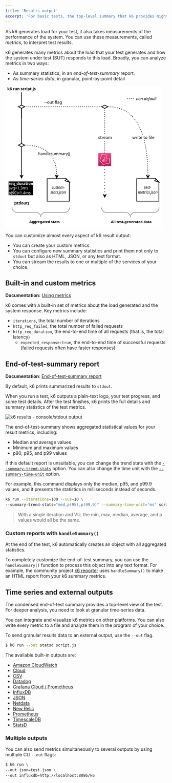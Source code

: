 ```yaml
---
title: 'Results output'
excerpt: 'For basic tests, the top-level summary that k6 provides might be enough. For detailed analysis, you can stream all data your test outputs to an external source.'
---
```


As k6 generates load for your test, it also takes measurements of the performance of the system.
You can use these measurements, called _metrics_, to interpret test results.

k6 generates many metrics about the load that your test generates and how the system under test (SUT) responds to this load.
Broadly, you can analyze metrics in two ways:
- As summary statistics, in an _end-of-test-summary_ report.
- As _time-series data_, in granular, point-by-point detail

![A diagram of the two broad ways to handle results: aggregated and granular](./images/k6-results-diagram.png)

You can customize almost every aspect of k6 result output:
- You can create your custom metrics
- You can configure new summary statistics and print them not only to `stdout` but also as HTML, JSON, or any text format.
- You can stream the results to one or multiple of the services of your choice.

## Built-in and custom metrics

**Documentation:** [Using metrics](/using-k6/metrics)

k6 comes with a built-in set of metrics about the load generated and the system response.
Key metrics include:
- `iterations`, the total number of iterations
- `http_req_failed`, the total number of failed requests
- `http_req_duration`, the end-to-end time of all requests (that is, the total latency)
   - `expected_response:true`, the end-to-end time of successful requests (failed requests often have faster responses)

## End-of-test-summary report

**Documentation**: [End-of-test-summary report](results-visualization/end-of-test-summary/)

By default, k6 prints summarized results to `stdout`.

When you run a test, k6 outputs a plain-text logo, your test progress, and some test details.
After the test finishes, k6 prints the full details and summary statistics of the test metrics.

![k6 results - console/stdout output](./images/k6-results-stdout.png)

The end-of-test-summary shows aggregated statistical values for your result metrics, including:
- Median and average values
- Minimum and maximum values
- p90, p95, and p99 values

If this default report is unsuitable, you can change the trend stats with
the [`--summary-trend-stats`](https://k6.io/docs/using-k6/k6-options/reference#summary-trend-stats) option.
You can also change the time unit with 
the [`--summary-time-unit`](/using-k6/k6-options/reference#summary-time-unit) option.

For example, this command displays only the median, p95, and p99.9 values,
and it presents the statistics in milliseconds instead of seconds.

```sh
k6 run --iterations=100 --vus=10 \
--summary-trend-stats="med,p(95),p(99.9)" --summary-time-unit="ms" script.js
```

<Blockquote mod="note" title="">

With a single iteration and VU, the min, max, median, average, and p values would all be the same.

</Blockquote>


### Custom reports with `handleSummary()`

At the end of the test, k6 automatically creates an object with all aggregated statistics.

To completely customize the end-of-test summary,
you can use the `handleSummary()` function to process this object into any text format. For example, the community project [k6 reporter](https://github.com/benc-uk/k6-reporter) uses `handleSummary()` to make an HTML report from your k6 summary metrics.


## Time series and external outputs

The condensed end-of-test summary provides a top-level view of the test.
For deeper analysis, you need to look at granular time-series data.

You can integrate and visualize k6 metrics on other platforms.
You can also write every metric to a file and analyze them in the program of your choice.

To send granular results data to an external output, use the `--out` flag.


```sh
$ k6 run --out statsd script.js
```


The available built-in outputs are:

<Glossary>

- [Amazon CloudWatch](/results-visualization/amazon-cloudwatch)
- [Cloud](/results-visualization/cloud)
- [CSV](/results-visualization/csv)
- [Datadog](/results-visualization/datadog)
- [Grafana Cloud / Prometheus](/results-visualization/grafana-cloud)
- [InfluxDB](/results-visualization/influxdb-+-grafana)
- [JSON](/results-visualization/json)
- [Netdata](/results-visualization/netdata)
- [New Relic](/results-visualization/new-relic)
- [Prometheus](/results-visualization/prometheus)
- [TimescaleDB](/results-visualization/timescaledb)
- [StatsD](/results-visualization/statsd)

</Glossary>

### Multiple outputs

You can also send metrics simultaneously to several outputs
by using multiple CLI `--out` flags:


```bash
$ k6 run \
--out json=test.json \
--out influxdb=http://localhost:8086/k6
```

